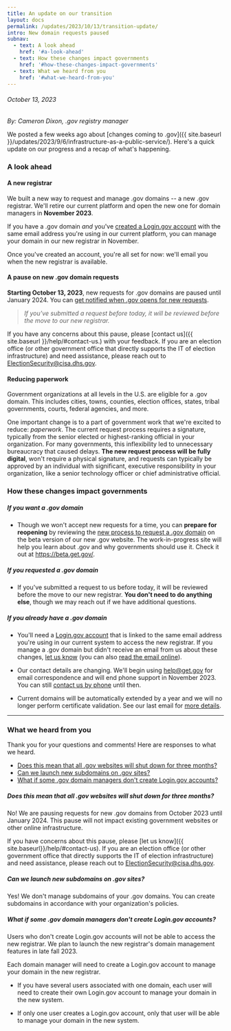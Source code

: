 ```yaml
---
title: An update on our transition
layout: docs
permalink: /updates/2023/10/13/transition-update/
intro: New domain requests paused
subnav:
  - text: A look ahead
    href: '#a-look-ahead'
  - text: How these changes impact governments
    href: '#how-these-changes-impact-governments'
  - text: What we heard from you
    href: '#what-we-heard-from-you'
---
```

###### October 13, 2023 

*By: Cameron Dixon, .gov registry manager*

We posted a few weeks ago about [changes coming to .gov]({{ site.baseurl }}/updates/2023/9/6/infrastructure-as-a-public-service/). Here's a quick update on our progress and a recap of what's happening.

### A look ahead

#### A new registrar

We built a new way to request and manage .gov domains -- a new .gov registrar. We'll retire our current platform and open the new one for domain managers in **November 2023**.

If you have a .gov domain *and* you've [created a Login.gov account](https://www.login.gov/create-an-account/) with the same email address you're using in our current platform, you can manage your domain in our new registrar in November. 

Once you've created an account, you're all set for now: we'll email you when the new registrar is available.

#### A pause on new .gov domain requests

**Starting October 13, 2023**, new requests for .gov domains are paused until January 2024. You can [get notified when .gov opens for new requests](https://forms.office.com/g/aLbfNuuFD4). 

> *If you've submitted a request before today, it will be reviewed before the move to our new registrar.*

If you have any concerns about this pause, please [contact us]({{ site.baseurl }}/help/#contact-us.) with your feedback. If you are an election office (or other government office that directly supports the IT of election infrastructure) and need assistance, please reach out to <ElectionSecurity@cisa.dhs.gov>.

#### Reducing paperwork

Government organizations at all levels in the U.S. are eligible for a .gov domain. This includes cities, towns, counties, election offices, states, tribal governments, courts, federal agencies, and more. 

One important change is to a part of government work that we're excited to reduce: *paperwork*. The current request process requires a signature, typically from the senior elected or highest-ranking official in your organization. For many governments, this inflexibility led to unnecessary bureaucracy that caused delays. **The new request process will be fully digital**, won't require a physical signature, and requests can typically be approved by an individual with significant, executive responsibility in your organization, like a senior technology officer or chief administrative official.

### How these changes impact governments 

##### *If you want a .gov domain*

- Though we won't accept new requests for a time, you can **prepare for reopening** by reviewing the [new process to request a .gov domain](https://beta.get.gov/domains/before/) on the beta version of our new .gov website. The work-in-progress site will help you learn about .gov and why governments should use it. Check it out at <https://beta.get.gov/>.

##### *If you requested a .gov domain*

- If you've submitted a request to us before today, it will be reviewed before the move to our new registrar. **You don't need to do anything else**, though we may reach out if we have additional questions.

##### *If you already have a .gov domain*

- You'll need a [Login.gov account](https://www.login.gov/create-an-account/) that is linked to the same email address you're using in our current system to access the new registrar. If you manage a .gov domain but didn't receive an email from us about these changes, [let us know](https://get.gov/help/) (you can also [read the email online](https://get.gov/updates/2023/9/6/transition-email/#what-other-changes-impact-my-organization)).

- Our contact details are changing. We'll begin using <help@get.gov> for email correspondence and will end phone support in November 2023. You can still [contact us by phone](https://get.gov/help/) until then.

- Current domains will be automatically extended by a year and we will no longer perform certificate validation. See our last email for [more details](https://get.gov/updates/2023/9/6/transition-email/#what-other-changes-impact-my-organization).

- - -

### What we heard from you

Thank you for your questions and comments! Here are responses to what we heard.

* [Does this mean that all .gov websites will shut down for three months?](#does-this-mean-that-all-gov-websites-will-shut-down-for-three-months)
* [Can we launch new subdomains on .gov sites?](#can-we-launch-new-subdomains-on-gov-sites)
* [What if some .gov domain managers don't create Login.gov accounts?](#what-if-some-gov-domain-managers-dont-create-logingov-accounts)

##### Does this mean that all .gov websites will shut down for three months?

No! We are pausing requests for new .gov domains from October 2023 until January 2024. This pause will not impact existing government websites or other online infrastructure.

If you have concerns about this pause, please [let us know]({{ site.baseurl}}/help/#contact-us). If you are an election office (or other government office that directly supports the IT of election infrastructure) and need assistance, please reach out to <ElectionSecurity@cisa.dhs.gov>.

##### Can we launch new subdomains on .gov sites?

Yes! We don't manage subdomains of your .gov domains. You can create subdomains in accordance with your organization's policies.

##### What if some .gov domain managers don't create Login.gov accounts?

Users who don't create Login.gov accounts will not be able to access the new registrar. We plan to launch the new registrar's domain management features in late fall 2023.

Each domain manager will need to create a Login.gov account to manage your domain in the new registrar.

- If you have several users associated with one domain, each user will need to create their own Login.gov account to manage your domain in the new system.

- If only one user creates a Login.gov account, only that user will be able to manage your domain in the new system.